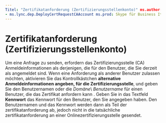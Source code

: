 ```yaml
---
Titel: "Zertifikatanforderung (Zertifizierungsstellenkonto)" ms.author: Jambirk Autor: Jambirk Manager: Serdars ms.date: 11/17/2014 ms.audience: IT-Experten ms.topic: f1_keywords Artikel:
- ms.lync.dep.DeployCertRequestCAAccount ms.prod: Skype für Business Itpro Localization_priority: normalen ms.assetid: 6251322d-ac36-4760-b467-bcd543af22aa Beschreibung: ", um eine Anforderung zu übermitteln, das Zertifizierungsstelle (CA) erfordern die Anmeldeinformationen für andere als die für den Benutzer, dem Sie derzeit als angemeldet sind. Um eine Anforderung als anderer Benutzer zu ermöglichen, wählen Sie die Kontrollkästchen geben Sie alternativen Anmeldeinformationen für die Zertifizierungsstelle, und geben Sie den Benutzernamen oder Domäne\Benutzername für einen Benutzer, der das Zertifikat anfordern kann. Geben Sie in das Textfeld Kennwort das Kennwort für den Benutzer, den Sie angegeben haben. Den Benutzernamen und das Kennwort werden dann als Teil der zertifikatanforderung ab, jedoch nicht in die tatsächliche zertifikatanforderung an einer Onlinezertifizierungsstelle gesendet."
---
```


# <a name="certificate-request-certificate-authority-account"></a>Zertifikatanforderung (Zertifizierungsstellenkonto)
 
Um eine Anfrage zu senden, erfordern das Zertifizierungsstelle (CA) Anmeldeinformationen als derjenigen, die für den Benutzer, die Sie derzeit als angemeldet sind. Wenn eine Anforderung als anderer Benutzer zulassen möchten, aktivieren Sie das Kontrollkästchen **alternative Anmeldeinformationen angeben, für die Zertifizierungsstelle**, und geben Sie den Benutzernamen oder die _Domäne_\ _Benutzername_ für einen Benutzer, die das Zertifikat anfordern kann . Geben Sie in das Textfeld **Kennwort** das Kennwort für den Benutzer, den Sie angegeben haben. Den Benutzernamen und das Kennwort werden dann als Teil der zertifikatanforderung ab, jedoch nicht in die tatsächliche zertifikatanforderung an einer Onlinezertifizierungsstelle gesendet.
  

